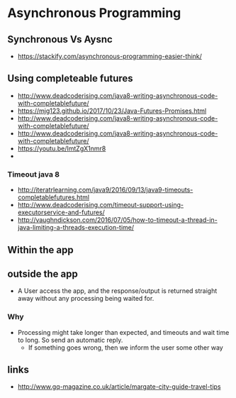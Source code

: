 # Asynchronous Programming

## Synchronous Vs Aysnc

- https://stackify.com/asynchronous-programming-easier-think/

## Using completeable futures

- http://www.deadcoderising.com/java8-writing-asynchronous-code-with-completablefuture/
- https://mjg123.github.io/2017/10/23/Java-Futures-Promises.html
- http://www.deadcoderising.com/java8-writing-asynchronous-code-with-completablefuture/
- http://www.deadcoderising.com/java8-writing-asynchronous-code-with-completablefuture/
- https://youtu.be/ImtZgX1nmr8
-
### Timeout java 8

- http://iteratrlearning.com/java9/2016/09/13/java9-timeouts-completablefutures.html
- http://www.deadcoderising.com/timeout-support-using-executorservice-and-futures/
- http://vaughndickson.com/2016/07/05/how-to-timeout-a-thread-in-java-limiting-a-threads-execution-time/

## Within the app

## outside the app

- A User access the app, and the response/output is returned straight away without any processing being waited for.

### Why

- Processing might take longer than expected, and timeouts and wait time to long. So send an automatic reply.
  - If something goes wrong, then we inform the user some other way
## links

-  http://www.gq-magazine.co.uk/article/margate-city-guide-travel-tips
